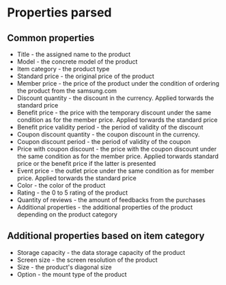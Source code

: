 # Properties parsed

## Common properties

* Title - the assigned name to the product
* Model - the concrete model of the product
* Item category - the product type
* Standard price - the original price of the product
* Member price - the price of the product under the condition of ordering the product from the samsung.com
* Discount quantity - the discount in the currency. Applied torwards the standard price
* Benefit price - the price with the temporary discount under the same condition as for the member price. Applied torwards the standard price
* Benefit price validity period - the period of validity of the discount
* Coupon discount quantity - the coupon discount in the currency. 
* Coupon discount period - the period of validity of the coupon 
* Price with coupon discount - the price with the coupon discount under the same condition as for the member price. Applied torwards standard price or the benefit price if the latter is presented
* Event price - the outlet price under the same condition as for member price. Applied torwards the standard price
* Color - the color of the product
* Rating - the 0 to 5 rating of the product
* Quantity of reviews - the amount of feedbacks from the purchases
* Additional properties - the additional properties of the product depending on the product category

## Additional properties based on item category

* Storage capacity - the data storage capacity of the product
* Screen size - the screen resolution of the product
* Size - the product's diagonal size
* Option - the mount type of the product


